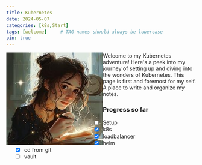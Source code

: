 ```yaml
---
title: Kubernetes
date: 2024-05-07
categories: [k8s,Start]
tags: [welcome]     # TAG names should always be lowercase
pin: true
---
```


<img style="float: left;" src="img/olivia_notes1.jpeg">
Welcome to my Kubernetes adventure! Here's a peek into my journey of setting up and diving into the wonders of Kubernetes. This page is first and foremost for my self. A place to write and organize my notes.
</img>

### Progress so far

- [ ] Setup
  - [x] k8s
  - [x] loadbalancer
  - [x] helm
  - [x] cd from git
  - [ ] vault
